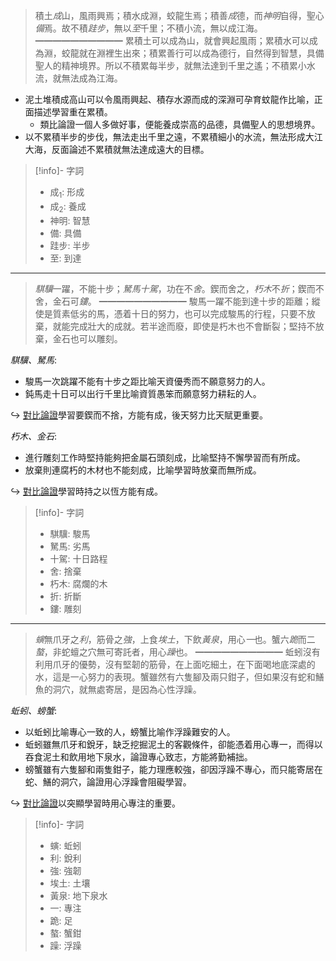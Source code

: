 > 積土*成*山，風雨興焉；積水成淵，蛟龍生焉；積善*成*德，而*神明*自得，聖心*備*焉。故不積*跬步*，無以*至*千里；不積小流，無以成江海。
> ━━━━━━━━━━
> 累積土可以成為山，就會興起風雨；累積水可以成為淵，蛟龍就在淵裡生出來；積累善行可以成為德行，自然得到智慧，具備聖人的精神境界。所以不積累每半步，就無法達到千里之遙；不積累小水流，就無法成為江海。

- 泥土堆積成高山可以令風雨興起、積存水源而成的深淵可孕育蚊龍作比喻，正面描述<span class="hi-green">學習重在累積</span>。
	- 類比論證一個人多做好事，便能養成崇高的品德，具備聖人的思想境界。
- 以不累積半步的步伐，無法走出千里之遠，不累積細小的水流，無法形成大江大海，反面論述<span class="hi-green">不累積就無法達成遠大的目標</span>。

> [!info]- 字詞
> - 成<sub>1</sub>: 形成
> - 成<sub>2</sub>: 養成
> - 神明: 智慧
> - 備: 具備
> - 跬步: 半步
> - 至: 到達

---

> *騏驥*一躍，不能十步；*駑馬十駕*，功在不*舍*。鍥而舍之，*朽木*不*折*；鍥而不舍，金石可*鏤*。
> ━━━━━━━━━━
> 駿馬一躍不能到達十步的距離；縱使是質素低劣的馬，憑着十日的努力，也可以完成駿馬的行程，只要不放棄，就能完成壯大的成就。若半途而廢，即使是朽木也不會斷裂；堅持不放棄，金石也可以雕刻。

*騏驥、駑馬*:
- 駿馬一次跳躍不能有十步之距比喻<span class="hi-green">天資優秀而不願意努力的人</span>。
- 鈍馬走十日可以出行千里比喻<span class="hi-green">資質愚笨而願意努力耕耘的人</span>。

↪️ <u>對比論證</u>學習要<span class="hi-blue">鍥而不捨</span>，方能有成，<span class="hi-green">後天努力比天賦更重要</span>。

*朽木、金石*:
- 進行雕刻工作時堅持能夠把金屬石頭刻成，比喻堅持不懈學習而有所成。
- 放棄則連腐朽的木材也不能刻成，比喻學習時放棄而無所成。

↪️ <u>對比論證</u>學習時<span class="hi-green">持之以恆方能有成</span>。

> [!info]- 字詞
> - 騏驥: 駿馬
> - 駑馬: 劣馬
> - 十駕: 十日路程
> - 舍: 捨棄
> - 朽木: 腐爛的木
> - 折: 折斷
> - 鏤: 雕刻

---

> *螾*無爪牙之*利*，筋骨之*強*，上食*埃土*，下飲*黃泉*，用心*一*也。蟹六*跪*而二*螯*，非蛇蟺之穴無可寄託者，用心*躁*也。 
> ━━━━━━━━━━
> 蚯蚓沒有利用爪牙的優勢，沒有堅韌的筋骨，在上面吃細土，在下面喝地底深處的水，這是一心努力的表現。蟹雖然有六隻腳及兩只鉗子，但如果沒有蛇和鱔魚的洞穴，就無處寄居，是因為心性浮躁。

*蚯蚓、螃蟹*:
- 以蚯蚓比喻<span class="hi-blue">專心一致的人</span>，螃蟹比喻作<span class="hi-blue">浮躁難安的人</span>。
- 蚯蚓雖無爪牙和銳牙，缺乏挖掘泥土的客觀條件，卻能憑着用心專一，而得以吞食泥土和飲用地下泉水，論證<span class="hi-green">專心致志，方能將勤補拙</span>。
- 螃蟹雖有六隻腳和兩隻鉗子，能力理應較強，卻因浮躁不專心，而只能寄居在蛇、鱔的洞穴，論證<span class="hi-green">用心浮躁會阻礙學習</span>。

↪️ <u>對比論證</u>以突顯<span class="hi-green">學習時用心專注的重要</span>。

> [!info]- 字詞
> - 螾: 蚯蚓
> - 利: 銳利
> - 強: 強韌
> - 埃土: 土壤
> - 黃泉: 地下泉水
> - 一: 專注
> - 跪: 足
> - 螯: 蟹鉗
> - 躁: 浮躁
